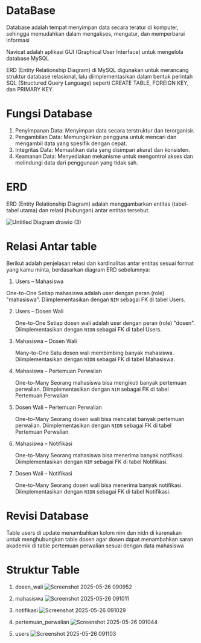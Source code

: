 # DataBase
Database adalah tempat menyimpan data secara teratur di komputer, sehingga memudahkan dalam mengakses, mengatur, dan memperbarui informasi

Navicat adalah aplikasi GUI (Graphical User Interface) untuk mengelola database MySQL

ERD (Entity Relationship Diagram) di MySQL digunakan untuk merancang struktur database relasional, lalu diimplementasikan dalam bentuk perintah SQL (Structured Query Language) seperti CREATE TABLE, FOREIGN KEY, dan PRIMARY KEY.

# Fungsi Database
1. Penyimpanan Data: Menyimpan data secara terstruktur dan terorganisir.
2. Pengambilan Data: Memungkinkan pengguna untuk mencari dan mengambil data yang spesifik dengan cepat.
3. Integritas Data: Memastikan data yang disimpan akurat dan konsisten.
4. Keamanan Data: Menyediakan mekanisme untuk mengontrol akses dan melindungi data dari penggunaan yang tidak sah.

# ERD
ERD (Entity Relationship Diagram) adalah menggambarkan entitas (tabel-tabel utama) dan relasi (hubungan) antar entitas tersebut.

![Untitled Diagram drawio (3)](https://github.com/user-attachments/assets/0a1cbbd6-e25d-4bb1-be31-d061ce8a0d9d)

# Relasi Antar table
Berikut adalah penjelasan relasi dan kardinalitas antar entitas sesuai format yang kamu minta, berdasarkan diagram ERD sebelumnya:


1. Users – Mahasiswa

  One-to-One
    Setiap mahasiswa adalah user dengan peran (role) "mahasiswa".
    Diimplementasikan dengan `NIM` sebagai FK di tabel Users.

2. Users – Dosen Wali

   One-to-One
    Setiap dosen wali adalah user dengan peran (role) "dosen".
    Diimplementasikan dengan `NIDN` sebagai FK di tabel Users.

3. Mahasiswa – Dosen Wali

   Many-to-One
    Satu dosen wali membimbing banyak mahasiswa.
    Diimplementasikan dengan `NIDN` sebagai FK di tabel Mahasiswa.

4. Mahasiswa – Pertemuan Perwalian

   One-to-Many
    Seorang mahasiswa bisa mengikuti banyak pertemuan perwalian.
    Diimplementasikan dengan `NIM` sebagai FK di tabel Pertemuan Perwalian


5. Dosen Wali – Pertemuan Perwalian

   One-to-Many
    Seorang dosen wali bisa mencatat banyak pertemuan perwalian.
    Diimplementasikan dengan `NIDN` sebagai FK di tabel Pertemuan Perwalian.

6. Mahasiswa – Notifikasi

   One-to-Many
    Seorang mahasiswa bisa menerima banyak notifikasi.
    Diimplementasikan dengan `NIM` sebagai FK di tabel Notifikasi.

7. Dosen Wali – Notifikasi

   One-to-Many
    Seorang dosen wali bisa menerima banyak notifikasi.
    Diimplementasikan dengan `NIDN` sebagai FK di tabel Notifikasi.


# Revisi Database
Table users di update menambahkan kolom nim dan nidn di karenakan untuk menghubungkan table dosen agar dosen dapat menambahkan saran akademik di table pertemuan perwalian sesuai dengan data mahasiswa

# Struktur Table
1. dosen_wali
![Screenshot 2025-05-26 090952](https://github.com/user-attachments/assets/32fbec7d-7677-41dc-b748-4fab339dc332)

2. mahasiswa
   ![Screenshot 2025-05-26 091011](https://github.com/user-attachments/assets/20425a93-46cd-48fc-b635-bb4b7e7294f5)

3. notifikasi
   ![Screenshot 2025-05-26 091029](https://github.com/user-attachments/assets/629fffd1-a8e7-43a6-9385-103a16b9c552)

4. pertemuan_perwalian
   ![Screenshot 2025-05-26 091044](https://github.com/user-attachments/assets/4e680fe5-32fe-4d0f-a4b2-9fd3da73fded)

5. users
   ![Screenshot 2025-05-26 091103](https://github.com/user-attachments/assets/233cab28-6b02-463a-8830-b11f9c039d90)


